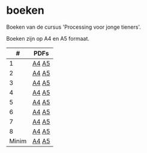 # boeken

Boeken van de cursus 'Processing voor jonge tieners'.

Boeken zijn op A4 en A5 formaat.

#|PDFs
---|---
1|[A4](Boek_1.pdf) [A5](Boekje_1.pdf)
2|[A4](Boek_2.pdf) [A5](Boekje_2.pdf)
3|[A4](Boek_3.pdf) [A5](Boekje_3.pdf)
4|[A4](Boek_4.pdf) [A5](Boekje_4.pdf)
5|[A4](Boek_5.pdf) [A5](Boekje_5.pdf)
6|[A4](Boek_6.pdf) [A5](Boekje_6.pdf)
7|[A4](Boek_7.pdf) [A5](Boekje_7.pdf)
8|[A4](Boek_8.pdf) [A5](Boekje_8.pdf)
Minim|[A4](Boek_Minim.pdf) [A5](Boekje_Minim.pdf)
